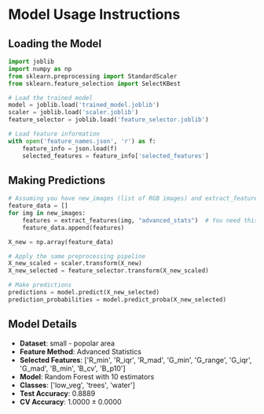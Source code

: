 # Model Usage Instructions

## Loading the Model
```python
import joblib
import numpy as np
from sklearn.preprocessing import StandardScaler
from sklearn.feature_selection import SelectKBest

# Load the trained model
model = joblib.load('trained_model.joblib')
scaler = joblib.load('scaler.joblib')
feature_selector = joblib.load('feature_selector.joblib')

# Load feature information
with open('feature_names.json', 'r') as f:
    feature_info = json.load(f)
    selected_features = feature_info['selected_features']
```

## Making Predictions
```python
# Assuming you have new_images (list of RGB images) and extract_features function
feature_data = []
for img in new_images:
    features = extract_features(img, "advanced_stats")  # You need this function
    feature_data.append(features)

X_new = np.array(feature_data)

# Apply the same preprocessing pipeline
X_new_scaled = scaler.transform(X_new)
X_new_selected = feature_selector.transform(X_new_scaled)

# Make predictions
predictions = model.predict(X_new_selected)
prediction_probabilities = model.predict_proba(X_new_selected)
```

## Model Details
- **Dataset**: small - popolar area
- **Feature Method**: Advanced Statistics
- **Selected Features**: ['R_min', 'R_iqr', 'R_mad', 'G_min', 'G_range', 'G_iqr', 'G_mad', 'B_min', 'B_cv', 'B_p10']
- **Model**: Random Forest with 10 estimators
- **Classes**: ['low_veg', 'trees', 'water']
- **Test Accuracy**: 0.8889
- **CV Accuracy**: 1.0000 ± 0.0000
